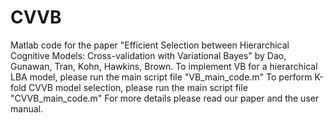 # CVVB
Matlab code for the paper "Efficient Selection between Hierarchical Cognitive Models: Cross-validation with Variational Bayes" by Dao, Gunawan, Tran, Kohn, Hawkins, Brown.
To implement VB for a hierarchical LBA model, please run the main script file "VB_main_code.m"
To perform K-fold CVVB model selection, please run the main script file "CVVB_main_code.m"
For more details please read our paper and the user manual.
